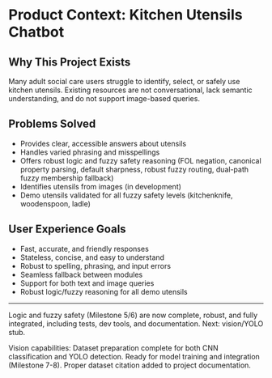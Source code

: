 # Product Context: Kitchen Utensils Chatbot

## Why This Project Exists
Many adult social care users struggle to identify, select, or safely use kitchen utensils. Existing resources are not conversational, lack semantic understanding, and do not support image-based queries.

## Problems Solved
- Provides clear, accessible answers about utensils
- Handles varied phrasing and misspellings
- Offers robust logic and fuzzy safety reasoning (FOL negation, canonical property parsing, default sharpness, robust fuzzy routing, dual-path fuzzy membership fallback)
- Identifies utensils from images (in development)
- Demo utensils validated for all fuzzy safety levels (kitchenknife, woodenspoon, ladle)

## User Experience Goals
- Fast, accurate, and friendly responses
- Stateless, concise, and easy to understand
- Robust to spelling, phrasing, and input errors
- Seamless fallback between modules
- Support for both text and image queries 
- Robust logic/fuzzy reasoning for all demo utensils

---

Logic and fuzzy safety (Milestone 5/6) are now complete, robust, and fully integrated, including tests, dev tools, and documentation. Next: vision/YOLO stub.

Vision capabilities: Dataset preparation complete for both CNN classification and YOLO detection. Ready for model training and integration (Milestone 7-8). Proper dataset citation added to project documentation. 